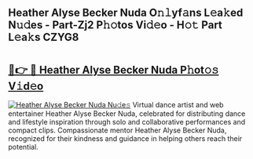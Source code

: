 ## Heather Alyse Becker Nuda O𝚗𝚕yf𝚊ns L𝚎a𝚔ed N𝚞𝚍es - Part-Zj2 P𝚑𝚘tos Vi𝚍𝚎o - H𝚘𝚝 Part L𝚎a𝚔s CZYG8

# <h2><a href="http://kfce1q.oniu.top/?m=Heather+Alyse+Becker+Nuda">🔗👉 🔴 Heather Alyse Becker Nuda P𝚑ot𝚘𝚜 V𝚒d𝚎o</a></h2>

[![Heather Alyse Becker Nuda Nu𝚍e𝚜](https://i.imgur.com/0qMVB7G.gif)](http://kfce1q.oniu.top/?m=Heather+Alyse+Becker+Nuda)
Virtual dance artist and web entertainer Heather Alyse Becker Nuda, celebrated for distributing dance and lifestyle inspiration through solo and collaborative performances and compact clips. Compassionate mentor Heather Alyse Becker Nuda, recognized for their kindness and guidance in helping others reach their potential.  
